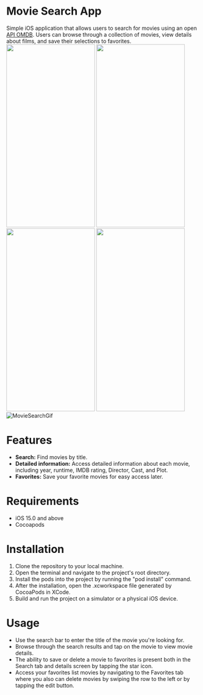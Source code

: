 # Movie Search App
Simple iOS application that allows users to search for movies using an open [API OMDB](http://www.omdbapi.com). Users can browse through a collection of movies, view details about films, and save their selections to favorites.
<img src="https://github.com/AlexStariy91/MovieSearch/assets/133584636/87b6598c-e712-41e7-89a4-eb9408b18cfe" width="232" height="480" /> <img src="https://github.com/AlexStariy91/MovieSearch/assets/133584636/c3259db8-74d1-46b9-9bd8-1d53821d38d7" width="232" height="480" /> <img src="https://github.com/AlexStariy91/MovieSearch/assets/133584636/47918aa4-32e5-4c4a-98dc-aaa7eb83c632" width="232" height="480" />
<img src="https://github.com/AlexStariy91/MovieSearch/assets/133584636/e08a8137-ea1b-4bbf-85fd-f7961b3b65bd" width="232" height="480" /> ![MovieSearchGif](https://github.com/AlexStariy91/MovieSearch/assets/133584636/5c54d6e8-c5b5-4091-8f64-35610082afa8)

# Features
- **Search:** Find movies by title.
- **Detailed information:** Access detailed information about each movie, including year, runtime, IMDB rating, Director, Cast, and Plot.
- **Favorites:** Save your favorite movies for easy access later.

# Requirements
- iOS 15.0 and above
- Cocoapods

# Installation
1. Clone the repository to your local machine.
2. Open the terminal and navigate to the project's root directory.
3. Install the pods into the project by running the "pod install" command.
4. After the installation, open the .xcworkspace file generated by CocoaPods in XCode.
5. Build and run the project on a simulator or a physical iOS device.

# Usage
- Use the search bar to enter the title of the movie you're looking for.
- Browse through the search results and tap on the movie to view movie details.
- The ability to save or delete a movie to favorites is present both in the Search tab and details screen by tapping the star icon.
- Access your favorites list movies by navigating to the Favorites tab where you also can delete movies by swiping the row to the left or by tapping the edit button.
